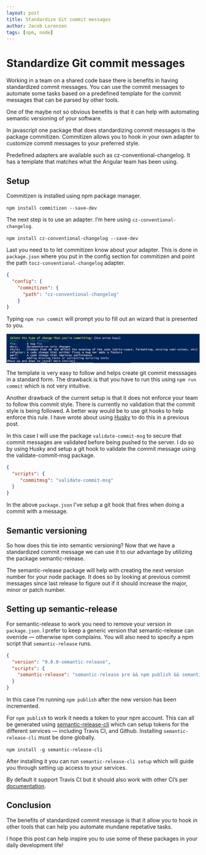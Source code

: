 ```yaml
---
layout: post
title: Standardize Git commit messages
author: Jacob Lorenzen
tags: [npm, node]
---
```

# Standardize Git commit messages

Working in a team on a shared code base there is benefits in having standardized commit messages. You can use the commit messages to automate some tasks based on a predefined template for the commit messages that can be parsed by other tools.

One of the maybe not so obvious benefits is that it can help with automating semantic versioning of your software.

In javascript one package that does standardizing commit messages is the package commitizen. Commitizen allows you to hook in your own adapter to customize commit messages to your preferred style.

Predefined adapters are available such as cz-conventional-changelog. It has a template that matches what the Angular team has been using.

## Setup

Commitizen is installed using npm package manager.

`npm install commitizen --save-dev`

The next step is to use an adapter. I’m here using `cz-conventional-changelog`.

`npm install cz-conventional-changelog --save-dev`

Last you need to to let commitizen know about your adapter. This is done in `package.json` where you put in the config section for commitizen and point the path `tocz-conventional-changelog` adapter.

```json
{
  "config": {
    "commitizen": {
      "path": "cz-conventional-changelog"
    }
}
```

Typing `npm run commit` will prompt you to fill out an wizard that is presented to you.

![commitizen](/assets/images/commitizen.png)

The template is very easy to follow and helps create git commit messsages in a standard form. The drawback is that you have to run this using `npm run commit` which is not very intuitive.

Another drawback of the current setup is that it does not enforce your team to follow this commit style. There is currently no validation that the commit style is being followed. A better way would be to use git hooks to help enforce this rule. I have wrote about using [Husky](/2017-01-02-githooks-with-husky) to do this in a previous post.

In this case I will use the package `validate-commit-msg` to secure that commit messages are validated before being pushed to the server. I do so by using Husky and setup a git hook to validate the commit message using the validate-commit-msg package.

```json
{
  "scripts": {
     "commitmsg": "validate-commit-msg"
  }
}
```

In the above `package.json` I’ve setup a git hook that fires when doing a commit with a message.

## Semantic versioning

So how does this tie into semantic versioning? Now that we have a standardized commit message we can use it to our advantage by utilizing the package semantic-release.

The semantic-release package will help with creating the next version number for your node package. It does so by looking at previous commit messages since last release to figure out if it should increase the major, minor or patch number.

## Setting up semantic-release

For semantic-release to work you need to remove your version in `package.json`. I prefer to keep a generic version that semantic-release can override — otherwise npm complains. You will also need to specify a npm script that `semantic-release` runs.

```json
{
  "version": "0.0.0-semantic-release",
  "scripts": {
    "semantic-release": "semantic-release pre && npm publish && semantic-release post"
  }
}
```

In this case I’m running `npm publish` after the new version has been incremented.

For `npm publish` to work it needs a token to your npm account. This can all be generated using [semantic-release-cli](https://www.npmjs.com/package/semantic-release-cli) which can setup tokens for the different services — including Travis CI, and Github. Installing `semantic-release-cli` must be done globally.

`npm install -g semantic-release-cli`

After installing it you can run `semantic-release-cli setup` which will guide you through setting up access to your services.

By default it support Travis CI but it should also work with other CI’s per [documentation](https://www.npmjs.com/package/semantic-release-cli#other-ci-servers).

## Conclusion

The benefits of standardized commit message is that it allow you to hook in other tools that can help you automate mundane repetative tasks.

I hope this post can help inspire you to use some of these packages in your daily development life!